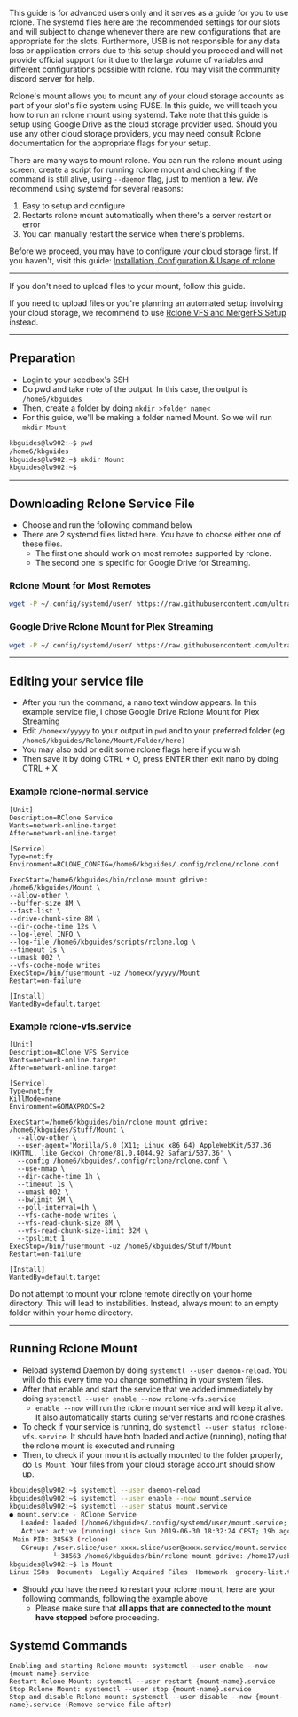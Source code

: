 <p class="callout warning">This guide is for advanced users only and it serves as a guide for you to use rclone. The systemd files here are the recommended settings for our slots and will subject to change whenever there are new configurations that are appropriate for the slots. Furthermore, USB is not responsible for any data loss or application errors due to this setup should you proceed and will not provide official support for it due to the large volume of variables and different configurations possible with rclone. You may visit the community discord server for help.</p>

Rclone's mount allows you to mount any of your cloud storage accounts as part of your slot's file system using FUSE. In this guide, we will teach you how to run an rclone mount using systemd. Take note that this guide is setup using Google Drive as the cloud storage provider used. Should you use any other cloud storage providers, you may need consult Rclone documentation for the appropriate flags for your setup.

There are many ways to mount rclone. You can run the rclone mount using screen, create a script for running rclone mount and checking if the command is still alive, using `--daemon` flag, just to mention a few. We recommend using systemd for several reasons:

1. Easy to setup and configure
2. Restarts rclone mount automatically when there's a server restart or error
3. You can manually restart the service when there's problems.

Before we proceed, you may have to configure your cloud storage first. If you haven't, visit this guide: [Installation, Configuration & Usage of rclone](https://docs.usbx.me/books/rclone/page/installation-configuration-usage-of-rclone)

***
If you don't need to upload files to your mount, follow this guide.

If you need to upload files or you're planning an automated setup involving your cloud storage, we recommend to use [Rclone VFS and MergerFS Setup](https://docs.usbx.me/books/rclone/page/rclone-vfs-and-mergerfs-setup) instead.
***

## Preparation

* Login to your seedbox's SSH
* Do pwd and take note of the output. In this case, the output is `/home6/kbguides`
* Then, create a folder by doing `mkdir >folder name<`
* For this guide, we'll be making a folder named Mount. So we will run `mkdir Mount`

```sh
kbguides@lw902:~$ pwd
/home6/kbguides
kbguides@lw902:~$ mkdir Mount
kbguides@lw902:~$
```

***

## Downloading Rclone Service File

* Choose and run the following command below
* There are 2 systemd files listed here. You have to choose either one of these files.
    * The first one should work on most remotes supported by rclone.
    * The second one is specific for Google Drive for Streaming.

### Rclone Mount for Most Remotes

```sh
wget -P ~/.config/systemd/user/ https://raw.githubusercontent.com/ultraseedbox/UltraSeedbox-Scripts/master/MergerFS-Rclone/Service%20Files/rclone-normal.service && nano ~/.config/systemd/user/rclone-normal.service
```

### Google Drive Rclone Mount for Plex Streaming

```sh
wget -P ~/.config/systemd/user/ https://raw.githubusercontent.com/ultraseedbox/UltraSeedbox-Scripts/master/MergerFS-Rclone/Service%20Files/rclone-vfs.service && nano ~/.config/systemd/user/rclone-vfs.service
```

***

## Editing your service file

* After you run the command, a nano text window appears. In this example service file, I chose Google Drive Rclone Mount for Plex Streaming
* Edit `/homexx/yyyyy` to your output in `pwd` and to your preferred folder (eg `/home6/kbguides/Rclone/Mount/Folder/here)`
* You may also add or edit some rclone flags here if you wish
* Then save it by doing CTRL + O, press ENTER then exit nano by doing CTRL + X

### Example rclone-normal.service

```
[Unit]
Description=RClone Service
Wants=network-online-target
After=network-online-target
 
[Service]
Type=notify
Environment=RCLONE_CONFIG=/home6/kbguides/.config/rclone/rclone.conf
 
ExecStart=/home6/kbguides/bin/rclone mount gdrive: /home6/kbguides/Mount \
--allow-other \
--buffer-size 8M \
--fast-list \
--drive-chunk-size 8M \
--dir-coche-time 12s \
--log-level INFO \
--log-file /home6/kbguides/scripts/rclone.log \
--timeout 1s \
--umask 002 \
--vfs-coche-mode writes
ExecStop=/bin/fusermount -uz /homexx/yyyyy/Mount
Restart=on-failure
 
[Install]
WantedBy=default.target
```

### Example rclone-vfs.service

```
[Unit]
Description=RClone VFS Service
Wants=network-online.target
After=network-online.target

[Service]
Type=notify
KillMode=none
Environment=GOMAXPROCS=2

ExecStart=/home6/kbguides/bin/rclone mount gdrive: /home6/kbguides/Stuff/Mount \
  --allow-other \
  --user-agent='Mozilla/5.0 (X11; Linux x86_64) AppleWebKit/537.36 (KHTML, like Gecko) Chrome/81.0.4044.92 Safari/537.36' \
  --config /home6/kbguides/.config/rclone/rclone.conf \
  --use-mmap \
  --dir-cache-time 1h \
  --timeout 1s \
  --umask 002 \
  --bwlimit 5M \
  --poll-interval=1h \
  --vfs-cache-mode writes \
  --vfs-read-chunk-size 8M \
  --vfs-read-chunk-size-limit 32M \
  --tpslimit 1
ExecStop=/bin/fusermount -uz /home6/kbguides/Stuff/Mount
Restart=on-failure

[Install]
WantedBy=default.target
```

<p class="callout warning">Do not attempt to mount your rclone remote directly on your home directory. This will lead to instabilities. Instead, always mount to an empty folder within your home directory.</p>

***

## Running Rclone Mount

* Reload systemd Daemon by doing `systemctl --user daemon-reload`. You will do this every time you change something in your system files.
* After that enable and start the service that we added immediately by doing `systemctl --user enable --now rclone-vfs.service`
    * `enable --now` will run the rclone mount service and will keep it alive. It also automatically starts during server restarts and rclone crashes.
* To check if your service is running, do `systemctl --user status rclone-vfs.service`. It should have both loaded and active (running), noting that the rclone mount is executed and running
* Then, to check if your mount is actually mounted to the folder properly, do `ls Mount`. Your files from your cloud storage account should show up.

```sh
kbguides@lw902:~$ systemctl --user daemon-reload
kbguides@lw902:~$ systemctl --user enable --now mount.service
kbguides@lw902:~$ systemctl --user status mount.service
● mount.service - RClone Service
   Loaded: loaded (/home6/kbguides/.config/systemd/user/mount.service; enabled; vendor preset: enabled)
   Active: active (running) since Sun 2019-06-30 18:32:24 CEST; 19h ago
 Main PID: 38563 (rclone)
   CGroup: /user.slice/user-xxxx.slice/user@xxxx.service/mount.service
           └─38563 /home6/kbguides/bin/rclone mount gdrive: /home17/usb770/Stuff/Mount --allow-other --buffer-size 256M --drive-chunk-size
kbguides@lw902:~$ ls Mount
Linux ISOs  Documents  Legally Acquired Files  Homework  grocery-list.txt
```

* Should you have the need to restart your rclone mount, here are your following commands, following the example above
    * Please make sure that **all apps that are connected to the mount have stopped** before proceeding.

## Systemd Commands

```
Enabling and starting Rclone mount: systemctl --user enable --now {mount-name}.service
Restart Rclone Mount: systemctl --user restart {mount-name}.service
Stop Rclone Mount: systemctl --user stop {mount-name}.service
Stop and disable Rclone mount: systemctl --user disable --now {mount-name}.service (Remove service file after)
```